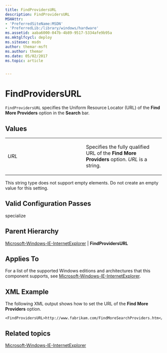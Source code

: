 ```yaml
---
title: FindProvidersURL
description: FindProvidersURL
MSHAttr:
- 'PreferredSiteName:MSDN'
- 'PreferredLib:/library/windows/hardware'
ms.assetid: aaba6000-047b-4b89-9517-5334afe9b95a
ms.mktglfcycl: deploy
ms.sitesec: msdn
author: themar-msft
ms.author: themar
ms.date: 05/02/2017
ms.topic: article


---
```


# FindProvidersURL


`FindProvidersURL` specifies the Uniform Resource Locator (URL) of the **Find More Providers** option in the **Search** bar.

## Values


<table>
<colgroup>
<col width="50%" />
<col width="50%" />
</colgroup>
<tbody>
<tr class="odd">
<td><p><em>URL</em></p></td>
<td><p>Specifies the fully qualified URL of the <strong>Find More Providers</strong> option. <em>URL</em> is a string.</p></td>
</tr>
</tbody>
</table>

 

This string type does not support empty elements. Do not create an empty value for this setting.

## Valid Configuration Passes


specialize

## Parent Hierarchy


[Microsoft-Windows-IE-InternetExplorer](microsoft-windows-ie-internetexplorer.md) | **FindProvidersURL**

## Applies To


For a list of the supported Windows editions and architectures that this component supports, see [Microsoft-Windows-IE-InternetExplorer](microsoft-windows-ie-internetexplorer.md).

## XML Example


The following XML output shows how to set the URL of the **Find More Providers** option.

```
<FindProvidersURL>http://www.fabrikam.com/FindMoreSearchProviders.htm</FindProvidersURL>
```

## Related topics


[Microsoft-Windows-IE-InternetExplorer](microsoft-windows-ie-internetexplorer.md)

 

 







